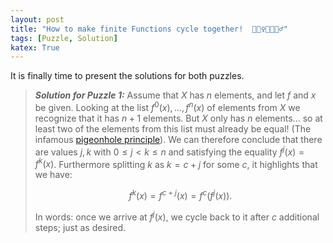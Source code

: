 ```yaml
---
layout: post
title: "How to make finite Functions cycle together!  🚴🏻‍♀️🚴🏿🚴‍♂️"
tags: [Puzzle, Solution]
katex: True
---
```



It is finally time to present the solutions for both puzzles. 

> ***Solution for Puzzle 1:*** Assume that $X$ has $n$ elements, and let $f$ and $x$ be given. 
> Looking at the list $f^0 (x) , \dots, f^n(x)$ of elements from $X$ we recognize that it has $n+1$ elements. 
> But $X$ only has $n$ elements... so at least two of the elements from this list must already be equal! (The infamous [pigeonhole principle](https://en.wikipedia.org/wiki/Pigeonhole_principle)). 
> We can therefore conclude that there are values $j, k$ with $0 \leq j < k \leq n$ and satisfying the equality $f^j(x) = f^k(x)$. 
> Furthermore splitting $k$ as $k = c + j$ for some $c$, it highlights that we have:
>
>$$ 
>   f^k(x) = f^{c + j} (x) = f^c(f^j(x)). 
>$$
>
> In words: once we arrive at $f^j(x)$, we cycle back to it after $c$ additional steps; just as desired.